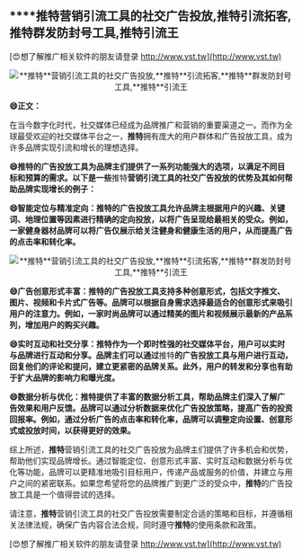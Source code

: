 ## ****推特**营销引流工具的社交广告投放,**推特**引流拓客,**推特**群发防封号工具,**推特**引流王**

[😍想了解推广相关软件的朋友请登录 http://www.vst.tw](http://www.vst.tw)

 <center><img src="https://vst.tw/MP4/tuiguang/png/2.png" alt="**推特**营销引流工具的社交广告投放,**推特**引流拓客,**推特**群发防封号工具,**推特**引流王"></center>

**😄正文：**

在当今数字化时代，社交媒体已经成为品牌推广和营销的重要渠道之一。而作为全球最受欢迎的社交媒体平台之一，**推特**拥有庞大的用户群体和广告投放工具，成为许多品牌实现引流和增长的理想选择。

**😄**推特**的广告投放工具为品牌主们提供了一系列功能强大的选项，以满足不同目标和预算的需求。以下是一些**推特**营销引流工具的社交广告投放的优势及其如何帮助品牌实现增长的例子：**

**😄智能定位与精准定向：**推特**的广告投放工具允许品牌主根据用户的兴趣、关键词、地理位置等因素进行精确的定向投放，以将广告呈现给最相关的受众。例如，一家健身器材品牌可以将广告仅展示给关注健身和健康生活的用户，从而提高广告的点击率和转化率。**

 <center><img src="https://vst.tw/MP4/tuiguang/png/3.png" alt="**推特**营销引流工具的社交广告投放,**推特**引流拓客,**推特**群发防封号工具,**推特**引流王"></center>

**😄广告创意形式丰富：**推特**的广告投放工具支持多种创意形式，包括文字推文、图片、视频和卡片式广告等。品牌可以根据自身需求选择最适合的创意形式来吸引用户的注意力。例如，一家时尚品牌可以通过精美的图片和视频展示最新的产品系列，增加用户的购买兴趣。**

**😄实时互动和社交分享：**推特**作为一个即时性强的社交媒体平台，用户可以实时与品牌进行互动和分享。品牌主们可以通过**推特**的广告投放工具与用户进行互动，回复他们的评论和提问，建立更紧密的品牌关系。此外，用户的转发和分享也有助于扩大品牌的影响力和曝光度。**

**😄数据分析与优化：**推特**提供了丰富的数据分析工具，帮助品牌主们深入了解广告效果和用户反馈。品牌可以通过分析数据来优化广告投放策略，提高广告的投资回报率。例如，通过分析广告的点击率和转化率，品牌可以调整定向设置、创意形式或投放时间，以获得更好的效果。**

综上所述，**推特**营销引流工具的社交广告投放为品牌主们提供了许多机会和优势，帮助他们实现品牌增长。通过智能定位、创意形式丰富、实时互动和数据分析与优化等功能，品牌可以更精准地吸引目标用户，传递产品或服务的价值，并建立与用户之间的紧密联系。如果您希望将您的品牌推广到更广泛的受众中，**推特**的广告投放工具是一个值得尝试的选择。

请注意，**推特**营销引流工具的社交广告投放需要制定合适的策略和目标，并遵循相关法律法规，确保广告内容合法合规，同时遵守**推特**的使用条款和政策。

[😍想了解推广相关软件的朋友请登录 http://www.vst.tw](http://www.vst.tw)



